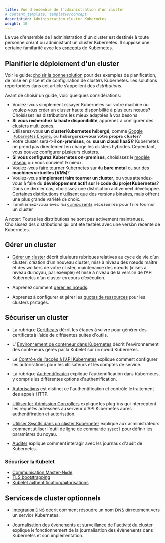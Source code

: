```yaml
---
title: Vue d'ensemble de l'administration d'un cluster
# content_template: templates/concept
description: Administration cluster Kubernetes
weight: 10
---
```


<!-- overview -->
La vue d'ensemble de l'administration d'un cluster est destinée à toute personne créant ou administrant un cluster Kubernetes.
Il suppose une certaine familiarité avec les [concepts](/docs/concepts/) de Kubernetes.


<!-- body -->
## Planifier le déploiement d'un cluster

Voir le guide: [choisir la bonne solution](/fr/docs/setup/pick-right-solution/) pour des exemples de planification, de mise en place et de configuration de clusters Kubernetes. Les solutions répertoriées dans cet article s'appellent des *distributions*.

Avant de choisir un guide, voici quelques considérations:

 - Voulez-vous simplement essayer Kubernetes sur votre machine ou voulez-vous créer un cluster haute disponibilité à plusieurs nœuds? Choisissez les distributions les mieux adaptées à vos besoins.
 - **Si vous recherchez la haute disponibilité**, apprenez à configurer des [clusters multi zones](/docs/concepts/cluster-administration/federation/).
 - Utiliserez-vous **un cluster Kubernetes hébergé**, comme [Google Kubernetes Engine](https://cloud.google.com/kubernetes-engine/), ou **hébergerez-vous votre propre cluster**?
 - Votre cluster sera-t-il **on-premises**, ou **sur un cloud (IaaS)**? Kubernetes ne prend pas directement en charge les clusters hybrides. Cependant, vous pouvez configurer plusieurs clusters.
 - **Si vous configurez Kubernetes on-premises**, choisissez le [modèle réseau](/docs/concepts/cluster-administration/networking/) qui vous convient le mieux.
 - Voulez-vous faire tourner Kubernetes sur du **bare metal** ou sur des **machines virtuelles (VMs)**?
 - Voulez-vous **simplement faire tourner un cluster**, ou vous attendez-vous à faire du **développement actif sur le code du projet Kubernetes**? Dans ce dernier cas, choisissez une distribution activement développée. Certaines distributions n’utilisent que des versions binaires, mais offrent une plus grande variété de choix.
 - Familiarisez-vous avec les [composants](/docs/admin/cluster-components/) nécessaires pour faire tourner un cluster.

A noter: Toutes les distributions ne sont pas activement maintenues. Choisissez des distributions qui ont été testées avec une version récente de Kubernetes.

## Gérer un cluster

* [Gérer un cluster](/docs/tasks/administer-cluster/cluster-management/) décrit plusieurs rubriques relatives au cycle de vie d’un cluster: création d’un nouveau cluster, mise à niveau des nœuds maître et des workers de votre cluster, maintenance des nœuds (mises à niveau du noyau, par exemple) et mise à niveau de la version de l’API Kubernetes d’un cluster en cours d’exécution.

* Apprenez comment [gérer les nœuds](/docs/concepts/nodes/node/).

* Apprenez à configurer et gérer les [quotas de ressources](/docs/concepts/policy/resource-quotas/) pour les clusters partagés.

## Sécuriser un cluster

* La rubrique [Certificats](/docs/concepts/cluster-administration/certificates/) décrit les étapes à suivre pour générer des certificats à l’aide de différentes suites d'outils.

* L' [Environnement de conteneur dans Kubernetes](/docs/concepts/containers/container-environment-variables/) décrit l'environnement des conteneurs gérés par la Kubelet sur un nœud Kubernetes.

* Le [Contrôle de l'accès à l'API Kubernetes](/docs/reference/access-authn-authz/controlling-access/) explique comment configurer les autorisations pour les utilisateurs et les comptes de service.

* La rubrique [Authentification](/docs/reference/access-authn-authz/authentication/) explique l'authentification dans Kubernetes, y compris les différentes options d'authentification.

* [Autorisations](/docs/reference/access-authn-authz/authorization/) est distinct de l'authentification et contrôle le traitement des appels HTTP.

* [Utiliser les Admission Controllers](/docs/reference/access-authn-authz/admission-controllers/) explique les plug-ins qui interceptent les requêtes adressées au serveur d'API Kubernetes après authentification et autorisation.

* [Utiliser Sysctls dans un cluster Kubernetes](/docs/concepts/cluster-administration/sysctl-cluster/) explique aux administrateurs comment utiliser l'outil de ligne de commande `sysctl` pour définir les paramètres du noyau.

* [Auditer](/docs/tasks/debug-application-cluster/audit/) explique comment interagir avec les journaux d'audit de Kubernetes.

### Sécuriser la Kubelet
  * [Communication Master-Node](/docs/concepts/architecture/master-node-communication/)
  * [TLS bootstrapping](/docs/reference/command-line-tools-reference/kubelet-tls-bootstrapping/)
  * [Kubelet authentification/autorisations](/docs/admin/kubelet-authentication-authorization/)

## Services de cluster optionnels

* [Integration DNS](/docs/concepts/services-networking/dns-pod-service/) décrit comment résoudre un nom DNS directement vers un service Kubernetes.

* [Journalisation des évènements et surveillance de l'activité du cluster](/docs/concepts/cluster-administration/logging/) explique le fonctionnement de la journalisation des évènements dans Kubernetes et son implémentation.


